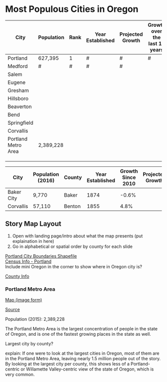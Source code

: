 # Most Populous Cities in Oregon

| City                | Population | Rank | Year Established | Projected Growth | Growth over the last 10 years | County    |
| ------------------- | ---------- | :--- | ---------------- | ---------------- | ----------------------------- | --------- |
| Portland            | 627,395    | 1    | #                | #                | #                             | Multnomah |
| Medford             | #          | #    | #                | #                |                               |           |
| Salem               |            |      |                  |                  |                               |           |
| Eugene              |            |      |                  |                  |                               |           |
| Gresham             |            |      |                  |                  |                               |           |
| Hillsboro           |            |      |                  |                  |                               |           |
| Beaverton           |            |      |                  |                  |                               |           |
| Bend                |            |      |                  |                  |                               |           |
| Springfield         |            |      |                  |                  |                               |           |
| Corvallis           |            |      |                  |                  |                               | Benton    |
| Portland Metro Area | 2,389,228  |      |                  |                  |                               | Various   |
|                     |            |      |                  |                  |                               |           |
|                     |            |      |                  |                  |                               |           |
|                     |            |      |                  |                  |                               |           |



| City       | Population (2016) | County | Year Established | Growth Since 2010 | Projected Growth |
| ---------- | ----------------- | ------ | ---------------- | ----------------- | ---------------- |
| Baker City | 9,770             | Baker  | 1874             | -0.6%             |                  |
| Corvallis  | 57,110            | Benton | 1855             | 4.8%              | 


## Story Map Layout

1. Open with landing page/intro about what the map presents (put explaination in here)
2. Go in alphabetical or spatial order by county for each slide


[Portland City Boundaries Shapefile](http://gis-pdx.opendata.arcgis.com/datasets/city-boundaries)  
[Census Info - Portland](https://www.census.gov/quickfacts/fact/table/portlandcityoregon/PST045216)  
Include mini Oregon in the corner to show where in Oregon city is?

[County Info](http://bluebook.state.or.us/local/counties/counties.htm)

### Portland Metro Area

[Map (image form)](https://www.oregonmetro.gov/sites/default/files/styles/content/public/2016/04/15/2015-03-26_1133.png?itok=giJ95RfY)

[Source](https://www.oregonmetro.gov/news/portland-region-nears-24-million-residents-growing-41000-last-year)

Population (2015): 2,389,228

The Portland Metro Area is the largest concentration of people in the state of Oregon, and is one of the fastest growing places in the state as well.



Largest city by county?

explain: If one were to look at the largest cities in Oregon, most of them are in the Portland Metro Area, leaving nearly 1.5 million people out of the story. By looking at the largest city per county, this shows less of a Portland-centric or Willamette Valley-centric view of the state of Oregon, which is very common.